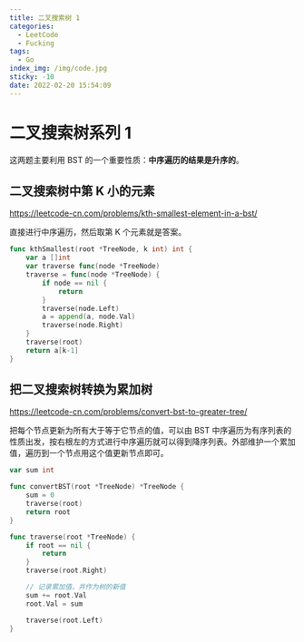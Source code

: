 ```yaml
---
title: 二叉搜索树 1
categories:
  - LeetCode
  - Fucking
tags:
  - Go
index_img: /img/code.jpg
sticky: -10
date: 2022-02-20 15:54:09
---
```


# 二叉搜索树系列 1

这两题主要利用 BST 的一个重要性质：**中序遍历的结果是升序的**。

## 二叉搜索树中第 K 小的元素

https://leetcode-cn.com/problems/kth-smallest-element-in-a-bst/

直接进行中序遍历，然后取第 K 个元素就是答案。

```go
func kthSmallest(root *TreeNode, k int) int {
    var a []int
    var traverse func(node *TreeNode)
    traverse = func(node *TreeNode) {
        if node == nil {
            return
        }
        traverse(node.Left)
        a = append(a, node.Val)
        traverse(node.Right)
    }
    traverse(root)
    return a[k-1]
}
```

## 把二叉搜索树转换为累加树

https://leetcode-cn.com/problems/convert-bst-to-greater-tree/

把每个节点更新为所有大于等于它节点的值，可以由 BST 中序遍历为有序列表的性质出发，按右根左的方式进行中序遍历就可以得到降序列表。外部维护一个累加值，遍历到一个节点用这个值更新节点即可。

```go
var sum int

func convertBST(root *TreeNode) *TreeNode {
    sum = 0
    traverse(root)
    return root
}

func traverse(root *TreeNode) {
    if root == nil {
        return
    }
    traverse(root.Right)

    // 记录累加值，并作为树的新值
    sum += root.Val
    root.Val = sum

    traverse(root.Left)
}
```